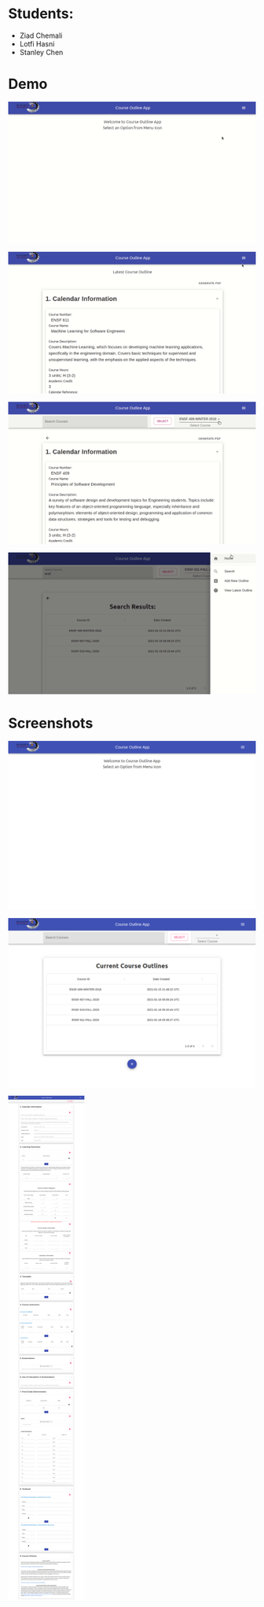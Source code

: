 # Students:
- Ziad Chemali
- Lotfi Hasni
- Stanley Chen



# Demo

![course-outline-demo-1](README.assets/course-outline-demo-1.gif)

![course-outline-demo-2](README.assets/course-outline-demo-2.gif)

![course-outline-demo-3](README.assets/course-outline-demo-3.gif)



![course-outline-demo-4](README.assets/course-outline-demo-4.gif)

# Screenshots

![image-20210201022715285](README.assets/image-20210201022715285.png)

![image-20210201022731282](README.assets/image-20210201022731282.png)

![image-20210201022830133](README.assets/image-20210201022830133.png)